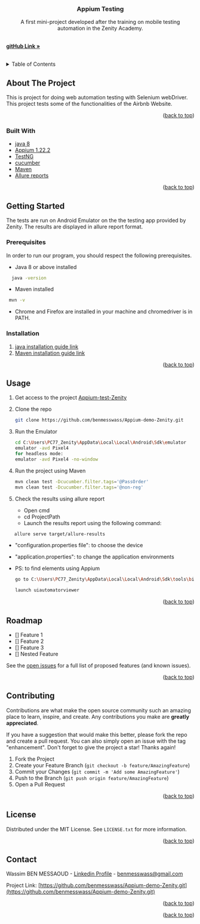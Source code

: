 <h3 align="center">Appium Testing</h3>

  <p align="center">
A first mini-project developed after the training on mobile testing automation in the Zenity Academy.
</p>
    <br />
    <a href="https://github.com/benmesswass/Appium-demo-Zenity.git"><strong>gitHub Link »</strong></a>
    <br />
    <br />

   </p>



<!-- TABLE OF CONTENTS -->
<details>
  <summary>Table of Contents</summary>
  <ol>
    <li>
      <a href="#about-the-project">About The Project</a>
      <ul>
        <li><a href="#built-with">Built With</a></li>
      </ul>
    </li>
    <li>
      <a href="#getting-started">Getting Started</a>
      <ul>
        <li><a href="#prerequisites">Prerequisites</a></li>
        <li><a href="#installation">Installation</a></li>
      </ul>
    </li>
    <li><a href="#usage">Usage</a></li>
    <li><a href="#roadmap">Roadmap</a></li>
    <li><a href="#contributing">Contributing</a></li>
    <li><a href="#license">License</a></li>
    <li><a href="#contact">Contact</a></li>
    <li><a href="#acknowledgments">Acknowledgments</a></li>
  </ol>
</details>



<!-- ABOUT THE PROJECT -->
## About The Project

This is project for doing web automation testing with Selenium webDriver. This project tests some of the functionalities of the Airbnb Website.
<p align="right">(<a href="#top">back to top</a>)</p>



### Built With

* [java 8](https://www.oracle.com/java/technologies/java8.html)
* [Appium 1.22.2](https://appium.io/downloads.html )
* [TestNG](https://testng.org/doc/)
* [cucumber](https://cucumber.io/docs/guides/browser-automation/)
* [Maven](https://maven.apache.org/download.cgi)
* [Allure reports](https://docs.qameta.io/allure/)



<p align="right">(<a href="#top">back to top</a>)</p>



<!-- GETTING STARTED -->
## Getting Started

The tests are run on Android Emulator on the the testing app provided by Zenity.
The results are displayed in allure report format.


### Prerequisites
In order to run our program, you should respect the following prerequisites.
* Java 8 or above installed
```sh
  java -version
  ```
* Maven installed
 ```sh
  mvn -v
  ```
* Chrome and Firefox are installed in your machine and chromedriver is in PATH.


### Installation
1. [java installation guide link](https://www.google.com/search?q=java+installation&rlz=1C1CHZN_frFR980FR980&oq=java+installation&aqs=chrome..69i57.3287j0j1&sourceid=chrome&ie=UTF-8)
2. [Maven installation guide link](https://www.google.com/search?q=maven+install+windows&rlz=1C1CHZN_frFR980FR980&oq=maven+install+windows&aqs=chrome..69i57j0i13i30j0i10i22i30j0i22i30j0i8i13i30j0i8i10i13i30.4671j0j1&sourceid=chrome&ie=UTF-8)


<p align="right">(<a href="#top">back to top</a>)</p>



<!-- USAGE EXAMPLES -->
## Usage

1. Get access to the project  [Appium-test-Zenity](https://github.com/benmesswass/Appium-demo-Zenity.git)
2. Clone the repo
   ```sh
   git clone https://github.com/benmesswass/Appium-demo-Zenity.git
   ```
3. Run the Emulator
   ```sh
   cd C:\Users\PC77_Zenity\AppData\Local\Local\Android\Sdk\emulator
   emulator -avd Pixel4
   for headless mode: 
   emulator -avd Pixel4 -no-window
   ```

4. Run the project using Maven
   ```sh
   mvn clean test -Dcucumber.filter.tags='@PassOrder'
   mvn clean test -Dcucumber.filter.tags='@non-reg'
   ```

5. Check the results using allure report
    * Open cmd
    * cd ProjectPath
    * Launch the results report using the following command:
```sh
   allure serve target/allure-results
   ```

* "configuration.properties file":  to choose the device
* "application.properties":  to change the application environments


* PS: to find elements using Appium
   ```sh
   go to C:\Users\PC77_Zenity\AppData\Local\Local\Android\Sdk\tools\bin
  
   launch uiautomatorviewer  
   ```

<p align="right">(<a href="#top">back to top</a>)</p>



<!-- ROADMAP -->
## Roadmap

- [] Feature 1
- [] Feature 2
- [] Feature 3
- [] Nested Feature

See the [open issues](https://github.com/github_username/repo_name/issues) for a full list of proposed features (and known issues).

<p align="right">(<a href="#top">back to top</a>)</p>



<!-- CONTRIBUTING -->
## Contributing

Contributions are what make the open source community such an amazing place to learn, inspire, and create. Any contributions you make are **greatly appreciated**.

If you have a suggestion that would make this better, please fork the repo and create a pull request. You can also simply open an issue with the tag "enhancement".
Don't forget to give the project a star! Thanks again!

1. Fork the Project
2. Create your Feature Branch (`git checkout -b feature/AmazingFeature`)
3. Commit your Changes (`git commit -m 'Add some AmazingFeature'`)
4. Push to the Branch (`git push origin feature/AmazingFeature`)
5. Open a Pull Request

<p align="right">(<a href="#top">back to top</a>)</p>



<!-- LICENSE -->
## License

Distributed under the MIT License. See `LICENSE.txt` for more information.

<p align="right">(<a href="#top">back to top</a>)</p>



<!-- CONTACT -->
## Contact

Wassim BEN MESSAOUD - [Linkedin Profile](https://www.linkedin.com/in/wassimbenmessaoud/) - benmesswass@gmail.com

Project Link: [https://github.com/benmesswass/Appium-demo-Zenity.git](https://github.com/benmesswass/Appium-demo-Zenity.git)

<p align="right">(<a href="#top">back to top</a>)</p>



<p align="right">(<a href="#top">back to top</a>)</p>



<!-- MARKDOWN LINKS & IMAGES -->
<!-- https://www.markdownguide.org/basic-syntax/#reference-style-links -->
[contributors-shield]: https://img.shields.io/github/contributors/github_username/repo_name.svg?style=for-the-badge
[contributors-url]: https://github.com/github_username/repo_name/graphs/contributors
[forks-shield]: https://img.shields.io/github/forks/github_username/repo_name.svg?style=for-the-badge
[forks-url]: https://github.com/github_username/repo_name/network/members
[stars-shield]: https://img.shields.io/github/stars/github_username/repo_name.svg?style=for-the-badge
[stars-url]: https://github.com/github_username/repo_name/stargazers
[issues-shield]: https://img.shields.io/github/issues/github_username/repo_name.svg?style=for-the-badge
[issues-url]: https://github.com/github_username/repo_name/issues
[license-shield]: https://img.shields.io/github/license/github_username/repo_name.svg?style=for-the-badge
[license-url]: https://github.com/github_username/repo_name/blob/master/LICENSE.txt
[linkedin-shield]: https://img.shields.io/badge/-LinkedIn-black.svg?style=for-the-badge&logo=linkedin&colorB=555
[linkedin-url]: https://linkedin.com/in/linkedin_username
[product-screenshot]: images/screenshot.png


